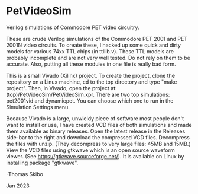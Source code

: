 # PetVideoSim
Verilog simulations of Commodore PET video circuitry.

These are crude Verilog simulations of the Commodore PET 2001 and PET 2001N
video circuits.  To create these, I hacked up some quick and dirty models for
various 74xx TTL chips (in ttllib.v).  These TTL models are probably incomplete
and are not very well tested.  Do not rely on them to be accurate.  Also,
putting all these modules in one file is really bad form.

This is a small Vivado (Xilinx) project.  To create the project, clone the
repository on a Linux machine, cd to the top directory and type "make project".
Then, in Vivado, open the project at: (top)/PetVideoSim/PetVideoSim.xpr.  There
are two top simulations:  pet2001vid and dynamicpet.  You can choose which one
to run in the Simulation Settings menu.

Because Vivado is a large, unwieldy piece of software most people don't want
to install or use, I have created VCD files of both simulations and made them
available as binary releases.  Open the latest release in the Releases side-bar
to the right and download the compressed VCD files.  Decompress the files with
unzip.  (They decompress to very large files: 45MB and 15MB.) View the VCD
files using gtkwave which is an open source waveform viewer.
(See https://gtkwave.sourceforge.net/).  It is available on Linux by installing
package "gtkwave".

-Thomas Skibo

Jan 2023
